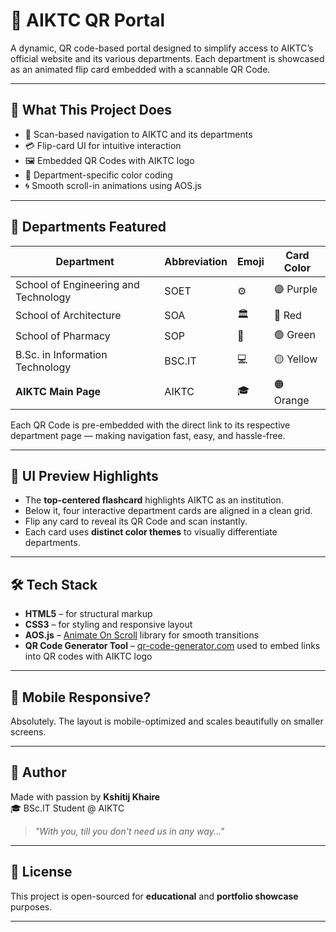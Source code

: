 # 🏫 AIKTC QR Portal

A dynamic, QR code-based portal designed to simplify access to AIKTC’s official website and its various departments. Each department is showcased as an animated flip card embedded with a scannable QR Code.

---

## 📌 What This Project Does

- 📸 Scan-based navigation to AIKTC and its departments
- 💳 Flip-card UI for intuitive interaction
- 🖼️ Embedded QR Codes with AIKTC logo
- 🎨 Department-specific color coding
- 🌀 Smooth scroll-in animations using AOS.js

---

## 🧾 Departments Featured

| Department | Abbreviation | Emoji | Card Color |
|------------|--------------|-------|-------------|
| School of Engineering and Technology | SOET | ⚙️ | 🟣 Purple |
| School of Architecture               | SOA  | 🏛️ | 🔴 Red |
| School of Pharmacy                   | SOP  | 💊 | 🟢 Green |
| B.Sc. in Information Technology      | BSC.IT | 💻️ | 🟡 Yellow |
| **AIKTC Main Page**                  | AIKTC | 🎓 | 🟠 Orange |

Each QR Code is pre-embedded with the direct link to its respective department page — making navigation fast, easy, and hassle-free.

---

## 🎨 UI Preview Highlights

- The **top-centered flashcard** highlights AIKTC as an institution.
- Below it, four interactive department cards are aligned in a clean grid.
- Flip any card to reveal its QR Code and scan instantly.
- Each card uses **distinct color themes** to visually differentiate departments.

---

## 🛠️ Tech Stack

- **HTML5** – for structural markup  
- **CSS3** – for styling and responsive layout  
- **AOS.js** – [Animate On Scroll](https://michalsnik.github.io/aos/) library for smooth transitions  
- **QR Code Generator Tool** – [qr-code-generator.com](https://www.qr-code-generator.com/) used to embed links into QR codes with AIKTC logo

---

## 📱 Mobile Responsive?

Absolutely. The layout is mobile-optimized and scales beautifully on smaller screens.

---

## 🙌 Author

Made with passion by **Kshitij Khaire**  
🎓 BSc.IT Student @ AIKTC

> _"With you, till you don't need us in any way..."_

---

## 🪪 License

This project is open-sourced for **educational** and **portfolio showcase** purposes.

---


